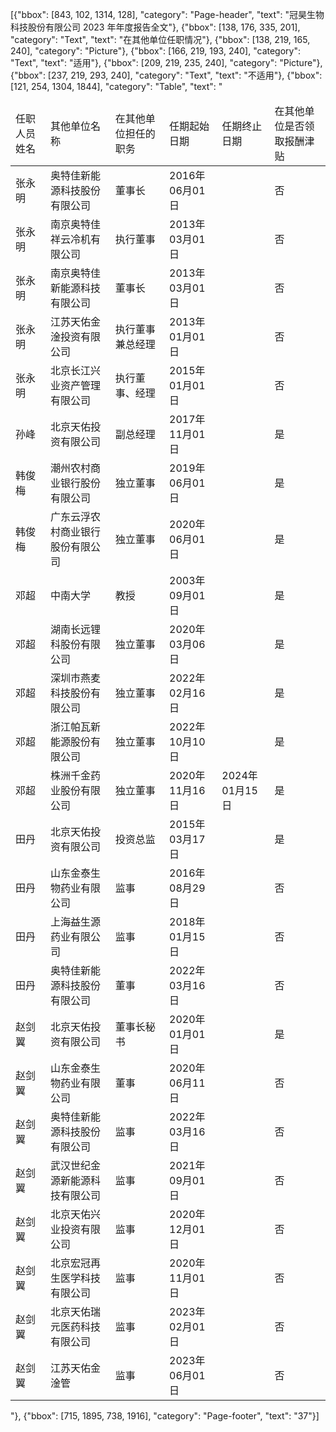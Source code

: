 [{"bbox": [843, 102, 1314, 128], "category": "Page-header", "text": "冠昊生物科技股份有限公司 2023 年年度报告全文"}, {"bbox": [138, 176, 335, 201], "category": "Text", "text": "在其他单位任职情况"}, {"bbox": [138, 219, 165, 240], "category": "Picture"}, {"bbox": [166, 219, 193, 240], "category": "Text", "text": "适用"}, {"bbox": [209, 219, 235, 240], "category": "Picture"}, {"bbox": [237, 219, 293, 240], "category": "Text", "text": "不适用"}, {"bbox": [121, 254, 1304, 1844], "category": "Table", "text": "<table><thead><tr><td>任职人员姓名</td><td>其他单位名称</td><td>在其他单位担任的职务</td><td>任期起始日期</td><td>任期终止日期</td><td>在其他单位是否领取报酬津贴</td></tr></thead><tbody><tr><td>张永明</td><td>奥特佳新能源科技股份有限公司</td><td>董事长</td><td>2016年06月01日</td><td></td><td>否</td></tr><tr><td>张永明</td><td>南京奥特佳祥云冷机有限公司</td><td>执行董事</td><td>2013年03月01日</td><td></td><td>否</td></tr><tr><td>张永明</td><td>南京奥特佳新能源科技有限公司</td><td>董事长</td><td>2013年03月01日</td><td></td><td>否</td></tr><tr><td>张永明</td><td>江苏天佑金淦投资有限公司</td><td>执行董事兼总经理</td><td>2013年01月01日</td><td></td><td>否</td></tr><tr><td>张永明</td><td>北京长江兴业资产管理有限公司</td><td>执行董事、经理</td><td>2015年01月01日</td><td></td><td>否</td></tr><tr><td>孙峰</td><td>北京天佑投资有限公司</td><td>副总经理</td><td>2017年11月01日</td><td></td><td>是</td></tr><tr><td>韩俊梅</td><td>潮州农村商业银行股份有限公司</td><td>独立董事</td><td>2019年06月01日</td><td></td><td>是</td></tr><tr><td>韩俊梅</td><td>广东云浮农村商业银行股份有限公司</td><td>独立董事</td><td>2020年06月01日</td><td></td><td>是</td></tr><tr><td>邓超</td><td>中南大学</td><td>教授</td><td>2003年09月01日</td><td></td><td>是</td></tr><tr><td>邓超</td><td>湖南长远锂科股份有限公司</td><td>独立董事</td><td>2020年03月06日</td><td></td><td>是</td></tr><tr><td>邓超</td><td>深圳市燕麦科技股份有限公司</td><td>独立董事</td><td>2022年02月16日</td><td></td><td>是</td></tr><tr><td>邓超</td><td>浙江帕瓦新能源股份有限公司</td><td>独立董事</td><td>2022年10月10日</td><td></td><td>是</td></tr><tr><td>邓超</td><td>株洲千金药业股份有限公司</td><td>独立董事</td><td>2020年11月16日</td><td>2024年01月15日</td><td>是</td></tr><tr><td>田丹</td><td>北京天佑投资有限公司</td><td>投资总监</td><td>2015年03月17日</td><td></td><td>是</td></tr><tr><td>田丹</td><td>山东金泰生物药业有限公司</td><td>监事</td><td>2016年08月29日</td><td></td><td>否</td></tr><tr><td>田丹</td><td>上海益生源药业有限公司</td><td>监事</td><td>2018年01月15日</td><td></td><td>否</td></tr><tr><td>田丹</td><td>奥特佳新能源科技股份有限公司</td><td>董事</td><td>2022年03月16日</td><td></td><td>否</td></tr><tr><td>赵剑翼</td><td>北京天佑投资有限公司</td><td>董事长秘书</td><td>2020年01月01日</td><td></td><td>是</td></tr><tr><td>赵剑翼</td><td>山东金泰生物药业有限公司</td><td>董事</td><td>2020年06月11日</td><td></td><td>否</td></tr><tr><td>赵剑翼</td><td>奥特佳新能源科技股份有限公司</td><td>监事</td><td>2022年03月16日</td><td></td><td>否</td></tr><tr><td>赵剑翼</td><td>武汉世纪金源新能源科技有限公司</td><td>监事</td><td>2021年09月01日</td><td></td><td>否</td></tr><tr><td>赵剑翼</td><td>北京天佑兴业投资有限公司</td><td>监事</td><td>2020年12月01日</td><td></td><td>否</td></tr><tr><td>赵剑翼</td><td>北京宏冠再生医学科技有限公司</td><td>监事</td><td>2020年11月01日</td><td></td><td>否</td></tr><tr><td>赵剑翼</td><td>北京天佑瑞元医药科技有限公司</td><td>监事</td><td>2023年02月01日</td><td></td><td>否</td></tr><tr><td>赵剑翼</td><td>江苏天佑金淦管</td><td>监事</td><td>2023年06月01日</td><td></td><td>否</td></tr></tbody></table>"}, {"bbox": [715, 1895, 738, 1916], "category": "Page-footer", "text": "37"}]
